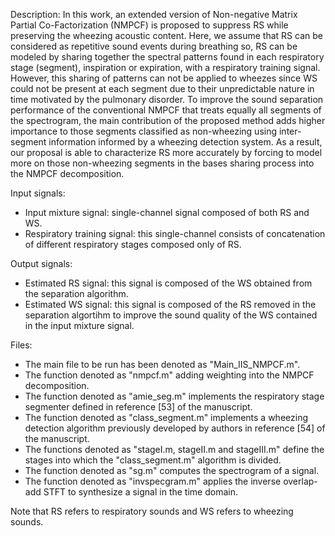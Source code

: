 Description: In this work, an extended version of Non-negative Matrix Partial Co-Factorization (NMPCF) is proposed to suppress RS while preserving the wheezing acoustic content. Here, we assume that RS can be considered as repetitive sound events during breathing so, RS can be modeled by sharing together the spectral patterns found in each respiratory stage (segment), inspiration or expiration, with a respiratory training signal. However, this sharing of patterns can not be applied to wheezes since WS could not be present at each segment due to their unpredictable nature in time motivated by the pulmonary disorder. To improve the sound separation performance of the conventional NMPCF that treats equally all segments of the spectrogram, the main contribution of the proposed method adds higher importance to those segments classified as non-wheezing using inter-segment information informed by a wheezing detection system. As a result, our proposal is able to characterize RS more accurately by forcing to model more on those non-wheezing segments in the bases sharing process into the NMPCF decomposition.

Input signals:
- Input mixture signal: single-channel signal composed of both RS and WS.
- Respiratory training signal: this single-channel consists of concatenation of different respiratory stages composed only of RS.

Output signals:
- Estimated RS signal: this signal is composed of the WS obtained from the separation algorithm.
- Estimated WS signal: this signal is composed of the RS removed in the separation algortihm to improve the sound quality of the WS contained in the input mixture signal.

Files:
- The main file to be run has been denoted as "Main_IIS_NMPCF.m". 
- The function denoted as "nmpcf.m" adding weighting into the NMPCF decomposition.
- The function denoted as "amie_seg.m" implements the respiratory stage segmenter defined in reference [53] of the manuscript.
- The function denoted as "class_segment.m" implements a wheezing detection algorithm previously developed by authors in reference [54] of the manuscript.
- The functions denoted as "stageI.m, stageII.m and stageIII.m" define the stages into which the "class_segment.m" algorithm is divided. 
- The function denoted as "sg.m" computes the spectrogram of a signal. 
- The function denoted as "invspecgram.m" applies the inverse overlap-add STFT to synthesize a signal in the time domain. 

Note that RS refers to respiratory sounds and WS refers to wheezing sounds.


